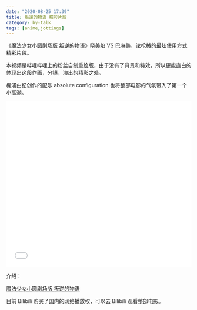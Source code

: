 ```yaml
---
date: "2020-08-25 17:39"
title: 叛逆的物语 精彩片段
category: by-talk
tags: [anime,jottings]
---
```

《魔法少女小圆剧场版 叛逆的物语》晓美焰 VS 巴麻美，论枪械的最炫使用方式精彩片段。

<!-- more -->

<meting-js server="netease" type="song" id="28341382" autoplay="ture" volume="0.3" loop="none" mutex="false">
</meting-js>

本视频是哔哩哔哩上的粉丝自制重绘版，由于没有了背景和特效，所以更能直白的体现出这段作画，分镜，演出的精彩之处。

梶浦由纪创作的配乐 absolute configuration 也将整部电影的气氛带入了第一个小高潮。

<iframe src="//player.bilibili.com/player.html?aid=669265168&amp;cid=227722922&amp;page=1&amp;high_quality=1&amp;danmaku=0" allowfullscreen="allowfullscreen" width="100%" height="450" scrolling="no" frameborder="0" sandbox="allow-top-navigation allow-same-origin allow-forms allow-scripts" class="bilivideo"></iframe>

介绍：

[魔法少女小圆剧场版 叛逆的物语](https://mysteriouspreserve.com/by-talk/2020/07/20/Puella-Magi-Madoka-Magica-Rebellion/)

目前 Bilibili 购买了国内的网络播放权，可以去 Bilibili 观看整部电影。
